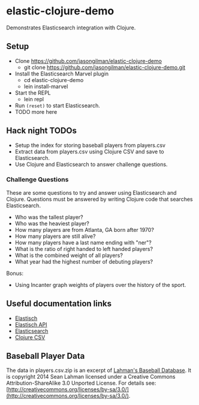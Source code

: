 # elastic-clojure-demo

Demonstrates Elasticsearch integration with Clojure.

## Setup

   - Clone https://github.com/jasongilman/elastic-clojure-demo
     - git clone https://github.com/jasongilman/elastic-clojure-demo.git
   - Install the Elasticsearch Marvel plugin
     - cd elastic-clojure-demo
     - lein install-marvel
   - Start the REPL
     - lein repl
   - Run `(reset)` to start Elasticsearch.
   - TODO more here


## Hack night TODOs

  * Setup the index for storing baseball players from players.csv
  * Extract data from players.csv using Clojure CSV and save to Elasticsearch.
  * Use Clojure and Elasticsearch to answer challenge questions.

### Challenge Questions

These are some questions to try and answer using Elasticsearch and Clojure. Questions must be answered by writing Clojure code that searches Elasticsearch.

  * Who was the tallest player?
  * Who was the heaviest player?
  * How many players are from Atlanta, GA born after 1970?
  * How many players are still alive?
  * How many players have a last name ending with "ner"?
  * What is the ratio of right handed to left handed players?
  * What is the combined weight of all players?
  * What year had the highest number of debuting players?

Bonus:

  * Using Incanter graph weights of players over the history of the sport.


## Useful documentation links

  * [Elastisch](http://clojureelasticsearch.info)
  * [Elastisch API](http://reference.clojureelasticsearch.info)
  * [Elasticsearch](http://www.elasticsearch.org/guide/en/elasticsearch/reference/current/index.html)
  * [Clojure CSV](https://github.com/clojure/data.csv)


## Baseball Player Data

The data in players.csv.zip is an excerpt of [Lahman's Baseball Database](http://seanlahman.com/baseball-archive/statistics). It is copyright 2014 Sean Lahman licensed under a Creative Commons Attribution-ShareAlike 3.0 Unported License.  For details see: [http://creativecommons.org/licenses/by-sa/3.0/](http://creativecommons.org/licenses/by-sa/3.0/).

